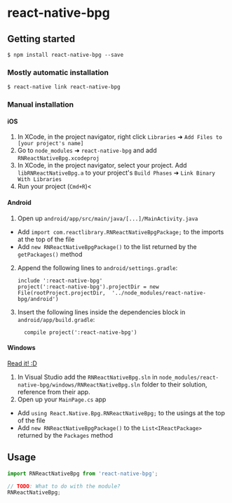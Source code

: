 
# react-native-bpg

## Getting started

`$ npm install react-native-bpg --save`

### Mostly automatic installation

`$ react-native link react-native-bpg`

### Manual installation


#### iOS

1. In XCode, in the project navigator, right click `Libraries` ➜ `Add Files to [your project's name]`
2. Go to `node_modules` ➜ `react-native-bpg` and add `RNReactNativeBpg.xcodeproj`
3. In XCode, in the project navigator, select your project. Add `libRNReactNativeBpg.a` to your project's `Build Phases` ➜ `Link Binary With Libraries`
4. Run your project (`Cmd+R`)<

#### Android

1. Open up `android/app/src/main/java/[...]/MainActivity.java`
  - Add `import com.reactlibrary.RNReactNativeBpgPackage;` to the imports at the top of the file
  - Add `new RNReactNativeBpgPackage()` to the list returned by the `getPackages()` method
2. Append the following lines to `android/settings.gradle`:
  	```
  	include ':react-native-bpg'
  	project(':react-native-bpg').projectDir = new File(rootProject.projectDir, 	'../node_modules/react-native-bpg/android')
  	```
3. Insert the following lines inside the dependencies block in `android/app/build.gradle`:
  	```
      compile project(':react-native-bpg')
  	```

#### Windows
[Read it! :D](https://github.com/ReactWindows/react-native)

1. In Visual Studio add the `RNReactNativeBpg.sln` in `node_modules/react-native-bpg/windows/RNReactNativeBpg.sln` folder to their solution, reference from their app.
2. Open up your `MainPage.cs` app
  - Add `using React.Native.Bpg.RNReactNativeBpg;` to the usings at the top of the file
  - Add `new RNReactNativeBpgPackage()` to the `List<IReactPackage>` returned by the `Packages` method


## Usage
```javascript
import RNReactNativeBpg from 'react-native-bpg';

// TODO: What to do with the module?
RNReactNativeBpg;
```
  